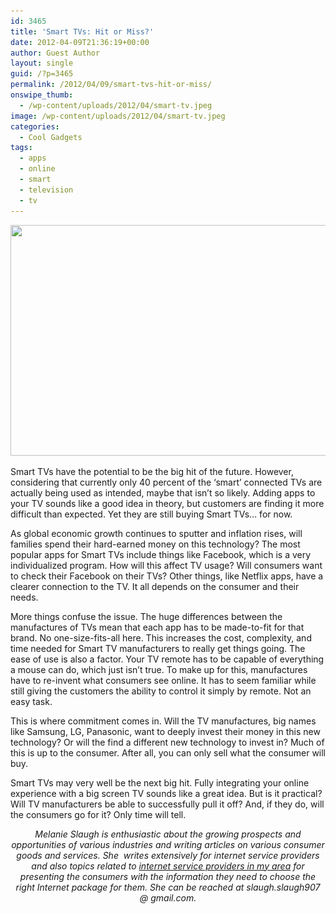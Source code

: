 ```yaml
---
id: 3465
title: 'Smart TVs: Hit or Miss?'
date: 2012-04-09T21:36:19+00:00
author: Guest Author
layout: single
guid: /?p=3465
permalink: /2012/04/09/smart-tvs-hit-or-miss/
onswipe_thumb:
  - /wp-content/uploads/2012/04/smart-tv.jpeg
image: /wp-content/uploads/2012/04/smart-tv.jpeg
categories:
  - Cool Gadgets
tags:
  - apps
  - online
  - smart
  - television
  - tv
---
```

<p style="text-align: left;">
  <a href="/wp-content/uploads/2012/04/smart-tv.jpeg"><img class="aligncenter size-full wp-image-3466" title="smart-tv" src="/wp-content/uploads/2012/04/smart-tv.jpeg" alt="" width="553" height="369" srcset="/wp-content/uploads/2012/04/smart-tv.jpeg 553w, /wp-content/uploads/2012/04/smart-tv-300x200.jpeg 300w, /wp-content/uploads/2012/04/smart-tv-360x240.jpeg 360w, /wp-content/uploads/2012/04/smart-tv-180x120.jpeg 180w" sizes="(max-width: 553px) 100vw, 553px" /></a>
</p>

<p style="text-align: left;">
  Smart TVs have the potential to be the big hit of the future. However, considering that currently only 40 percent of the ‘smart’ connected TVs are actually being used as intended, maybe that isn&#8217;t so likely. Adding apps to your TV sounds like a good idea in theory, but customers are finding it more difficult than expected. Yet they are still buying Smart TVs… for now.
</p>

<p style="text-align: left;">
  As global economic growth continues to sputter and inflation rises, will families spend their hard-earned money on this technology? The most popular apps for Smart TVs include things like Facebook, which is a very individualized program. How will this affect TV usage? Will consumers want to check their Facebook on their TVs? Other things, like Netflix apps, have a clearer connection to the TV. It all depends on the consumer and their needs.
</p>

<p style="text-align: left;">
  More things confuse the issue. The huge differences between the manufactures of TVs mean that each app has to be made-to-fit for that brand. No one-size-fits-all here. This increases the cost, complexity, and time needed for Smart TV manufacturers to really get things going. The ease of use is also a factor. Your TV remote has to be capable of everything a mouse can do, which just isn’t true. To make up for this, manufactures have to re-invent what consumers see online. It has to seem familiar while still giving the customers the ability to control it simply by remote. Not an easy task.
</p>

<p style="text-align: left;">
  This is where commitment comes in. Will the TV manufactures, big names like Samsung, LG, Panasonic, want to deeply invest their money in this new technology? Or will the find a different new technology to invest in? Much of this is up to the consumer. After all, you can only sell what the consumer will buy.
</p>

<p style="text-align: left;">
  Smart TVs may very well be the next big hit. Fully integrating your online experience with a big screen TV sounds like a great idea. But is it practical? Will TV manufacturers be able to successfully pull it off? And, if they do, will the consumers go for it? Only time will tell.
</p>

<p style="text-align: center;">
  <em>Melanie Slaugh is enthusiastic about the growing prospects and opportunities of various</em> <em>industries and writing articles on various consumer goods and services. She </em> <em>writes extensively for internet service providers and also topics related to</em> <em><a href="http://www.myispfinder.org/">internet service providers in my area</a> for presenting the consumers with the information they need to </em><em>choose the right Internet package for them. She can be reached at slaugh.slaugh907 @ </em><em>gmail.com.</em>
</p>
